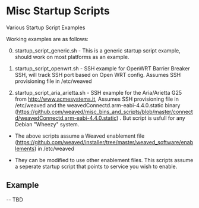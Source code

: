 # Misc Startup Scripts
Various Startup Script Examples

Working examples are as follows:

0. startup_script_generic.sh           -  This is a generic startup script example, should work on most platforms as an example.

0. startup_script_openwrt.sh           - SSH example for OpenWRT Barrier Breaker SSH, will track SSH port based on Open WRT config.  Assumes SSH provisioning file in /etc/weaved

0. startup_script_aria_arietta.sh      - SSH example for the Aria/Arietta G25 from http://www.acmesystems.it, Assumes SSH provisioning file in /etc/weaved and the weavedConnectd.arm-eabi-4.4.0.static binary (https://github.com/weaved/misc_bins_and_scripts/blob/master/connectd/weavedConnectd.arm-eabi-4.4.0.static) .  But script is usfull for any Debian "Wheezy" system.



* The above scripts assume a Weaved enablement file (https://github.com/weaved/installer/tree/master/weaved_software/enablements) in /etc/weaved

* They can be modified to use other enablement files.  This scripts assume a seperate startup script that points to service you wish to enable.

## Example

-- TBD
 
